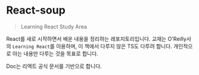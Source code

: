 # React-soup
> Learning React Study Area

React를 새로 시작하면서 배운 내용을 정리하는 레포지토리입니다.
교재는 O'Reilly사의  `Learning React`를 이용하며, 이 책에서 다루지 않은 TS도 다루려 합니다.
개인적으로 아는 내용만 다루는 것을 목표로 합니다.

Doc는 리액트 공식 문서를 기반으로 합니다.
